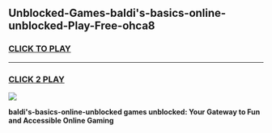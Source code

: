 
## Unblocked-Games-baldi's-basics-online-unblocked-Play-Free-ohca8
<h3>
<a href="https://premium76.site?title=baldi's-basics-online-unblocked&ref=19M">CLICK TO PLAY</a></h3>
<hr>

<h3>
<a href="https://premium76.site?title=baldi's-basics-online-unblocked&ref=19M">CLICK 2 PLAY</a>
  
</h3>

<a href="https://premium76.site?title=baldi's-basics-online-unblocked&ref=19M"><img src="https://clearcache.store/games.png"></a>


**baldi's-basics-online-unblocked games unblocked: Your Gateway to Fun and Accessible Online Gaming**
